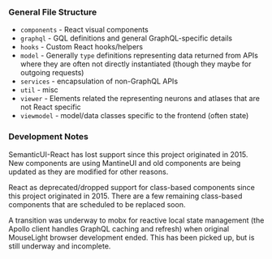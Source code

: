 ### General File Structure

* `components` - React visual components
* `graphql` - GQL definitions and general GraphQL-specific details
* `hooks` - Custom React hooks/helpers
* `model` - Generally `type` definitions representing data returned from APIs where they are often not directly instantiated (though they maybe for outgoing requests)
* `services` - encapsulation of non-GraphQL APIs
* `util` - misc
* `viewer` - Elements related the representing neurons and atlases that are not React specific
* `viewmodel` - model/data classes specific to the frontend (often state)

### Development Notes
SemanticUI-React has lost support since this project originated in 2015.  New components are using MantineUI and old components
are being updated as they are modified for other reasons.

React as deprecated/dropped support for class-based components since this project originated in 2015. There are a few 
remaining class-based components that are scheduled to be replaced soon.

A transition was underway to mobx for reactive local state management (the Apollo client handles GraphQL caching and refresh)
when original MouseLight browser development ended.  This has been picked up, but is still underway and incomplete.
